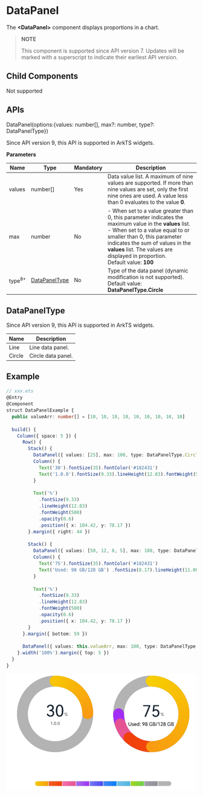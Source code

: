 # DataPanel

The **\<DataPanel>** component displays proportions in a chart.

>  **NOTE**
>
> This component is supported since API version 7. Updates will be marked with a superscript to indicate their earliest API version.




## Child Components

Not supported


## APIs

DataPanel(options:{values: number[], max?: number, type?: DataPanelType})

Since API version 9, this API is supported in ArkTS widgets.

**Parameters**

| Name           | Type  | Mandatory | Description|
| ----------------- | -------- | ----- | -------- |
| values            | number[]   | Yes   | Data value list. A maximum of nine values are supported. If more than nine values are set, only the first nine ones are used. A value less than 0 evaluates to the value **0**. |
| max               | number     | No   |   - When set to a value greater than 0, this parameter indicates the maximum value in the **values** list.<br>- When set to a value equal to or smaller than 0, this parameter indicates the sum of values in the **values** list. The values are displayed in proportion.<br>Default value: **100**|
| type<sup>8+</sup> | [DataPanelType](#datapaneltype) | No| Type of the data panel (dynamic modification is not supported).<br>Default value: **DataPanelType.Circle**|

## DataPanelType

Since API version 9, this API is supported in ArkTS widgets.

| Name| Description|
| -------| ------------ |
| Line   | Line data panel.|
| Circle | Circle data panel.|


## Example

```ts
// xxx.ets
@Entry
@Component
struct DataPanelExample {
  public valueArr: number[] = [10, 10, 10, 10, 10, 10, 10, 10, 10]

  build() {
    Column({ space: 5 }) {
      Row() {
        Stack() {
          DataPanel({ values: [25], max: 100, type: DataPanelType.Circle }).width(168).height(168)
          Column() {
            Text('30').fontSize(35).fontColor('#182431')
            Text('1.0.0').fontSize(9.33).lineHeight(12.83).fontWeight(500).opacity(0.6)
          }

          Text('%')
            .fontSize(9.33)
            .lineHeight(12.83)
            .fontWeight(500)
            .opacity(0.6)
            .position({ x: 104.42, y: 78.17 })
        }.margin({ right: 44 })

        Stack() {
          DataPanel({ values: [50, 12, 8, 5], max: 100, type: DataPanelType.Circle }).width(168).height(168)
          Column() {
            Text('75').fontSize(35).fontColor('#182431')
            Text('Used: 98 GB/128 GB') .fontSize(8.17).lineHeight(11.08).fontWeight(500).opacity(0.6)
          }

          Text('%')
            .fontSize(9.33)
            .lineHeight(12.83)
            .fontWeight(500)
            .opacity(0.6)
            .position({ x: 104.42, y: 78.17 })
        }
      }.margin({ bottom: 59 })

      DataPanel({ values: this.valueArr, max: 100, type: DataPanelType.Line }).width(300).height(10)
    }.width('100%').margin({ top: 5 })
  }
}
```

![dataPanel](figures/dataPanel.PNG)
